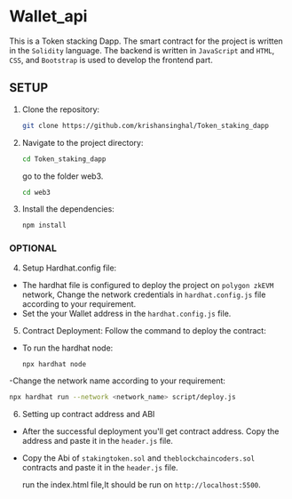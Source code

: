 # Wallet_api

This is a Token stacking Dapp. The smart contract for the project is written in the `Solidity` language. The backend is written in `JavaScript` and `HTML`, `CSS`, and `Bootstrap` is used to develop the frontend part. 

## SETUP

1. Clone the repository:

   ```bash
   git clone https://github.com/krishansinghal/Token_staking_dapp
   ```

2. Navigate to the project directory:

   ```bash
   cd Token_staking_dapp
   ```
   go to the folder web3.

   ```bash
   cd web3
   ```

3. Install the dependencies:

   ```bash
   npm install
   ```

### OPTIONAL
4. Setup Hardhat.config file:
- The hardhat file is configured to deploy the project on `polygon zkEVM` network, Change the network credentials in `hardhat.config.js` file according to your requirement.
- Set the your Wallet address in the `hardhat.config.js` file.

5. Contract Deployment:
Follow the command to deploy the contract:
- To run the hardhat node:
    ```bash
    npx hardhat node
    ```
-Change the network name according to your requirement:
  ```bash
  npx hardhat run --network <network_name> script/deploy.js
  ```    

6. Setting up contract address and ABI
- After the successful deployment you'll get contract address. Copy the address and paste it in the `header.js` file.
- Copy the Abi of `stakingtoken.sol` and `theblockchaincoders.sol` contracts and paste it in the `header.js` file.



   run the index.html file,It should be run on `http://localhost:5500`.



